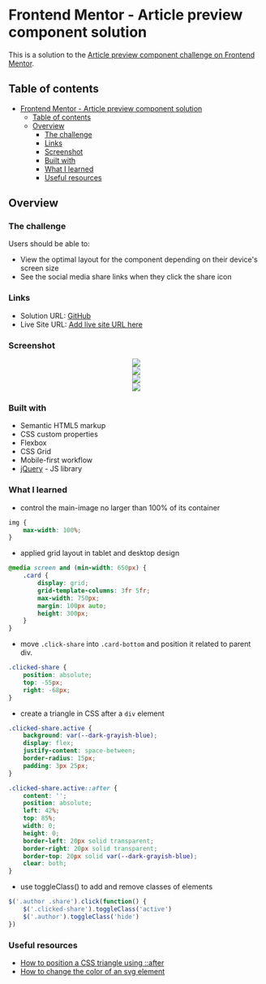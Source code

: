 # Frontend Mentor - Article preview component solution

This is a solution to the [Article preview component challenge on Frontend Mentor](https://www.frontendmentor.io/challenges/article-preview-component-dYBN_pYFT). 

## Table of contents

- [Frontend Mentor - Article preview component solution](#frontend-mentor---article-preview-component-solution)
  - [Table of contents](#table-of-contents)
  - [Overview](#overview)
    - [The challenge](#the-challenge)
    - [Links](#links)
    - [Screenshot](#screenshot)
    - [Built with](#built-with)
    - [What I learned](#what-i-learned)
    - [Useful resources](#useful-resources)

## Overview

### The challenge

Users should be able to:

- View the optimal layout for the component depending on their device's screen size
- See the social media share links when they click the share icon

### Links

- Solution URL: [GitHub](https://github.com/summermmg/Article-preview-component)
- Live Site URL: [Add live site URL here](https://your-live-site-url.com)
 
### Screenshot

<div align="center"><img src="./images/screenshot/mobile-design.png" /></div>
<div align="center"><img src="./images/screenshot/mobile-active.png" /></div>
<div align="center"><img src="./images/screenshot/desktop-design.png" /></div>
<div align="center"><img src="./images/screenshot/desktop-active.png" /></div>


### Built with

- Semantic HTML5 markup
- CSS custom properties
- Flexbox
- CSS Grid
- Mobile-first workflow
- [jQuery](https://jquery.com/) - JS library

### What I learned
* control the main-image no larger than 100% of its container 
```css
img {
    max-width: 100%;
}
```
* applied grid layout in tablet and desktop design
```css
@media screen and (min-width: 650px) {
    .card {
        display: grid;
        grid-template-columns: 3fr 5fr;
        max-width: 750px;
        margin: 100px auto;
        height: 300px;
    }
}
```  
* move `.click-share` into `.card-bottom` and position it related to parent div. 
```css
.clicked-share {
    position: absolute;
    top: -55px;
    right: -68px;
}
```
* create a triangle in CSS after a `div` element  
```css
.clicked-share.active {
    background: var(--dark-grayish-blue);
    display: flex;
    justify-content: space-between;
    border-radius: 15px;
    padding: 3px 25px;
}

.clicked-share.active::after {
    content: '';
    position: absolute;
    left: 42%;
    top: 85%;
    width: 0;
    height: 0;
    border-left: 20px solid transparent;
    border-right: 20px solid transparent;
    border-top: 20px solid var(--dark-grayish-blue);
    clear: both;
}
```
* use toggleClass() to add and remove classes of elements
```js
$('.author .share').click(function() {
    $('.clicked-share').toggleClass('active')
    $('.author').toggleClass('hide')
})
```

### Useful resources

- [How to position a CSS triangle using ::after](https://stackoverflow.com/questions/25065661/how-to-position-a-css-triangle-using-after)
- [How to change the color of an svg element](https://stackoverflow.com/questions/22252472/how-to-change-the-color-of-an-svg-element#:~:text=You%20can't%20change%20the,or%20using%20inline.) 